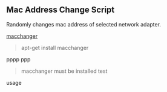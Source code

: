 ## Mac Address Change Script



Randomly changes mac address of selected network adapter.

[macchanger](http://manpages.ubuntu.com/manpages/xenial/man1/macchanger.1.html)

> apt-get install macchanger


pppp
ppp

> macchanger must be installed
> test

usage

